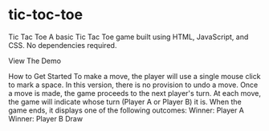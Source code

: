 # tic-toc-toe
Tic Tac Toe
A basic Tic Tac Toe game built using HTML, JavaScript, and CSS. No dependencies required.

View The Demo

How to Get Started
To make a move, the player will use a single mouse click to mark a space. In this version, there is no provision to undo a move. Once a move is made, the game proceeds to the next player's turn.
At each move, the game will indicate whose turn (Player A or Player B) it is. When the game ends, it displays one of the following outcomes:
Winner: Player A
Winner: Player B
Draw
